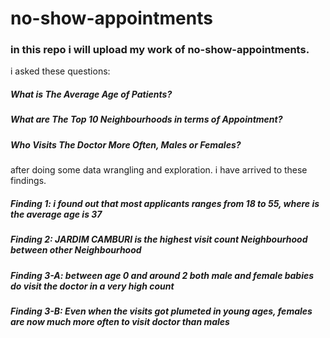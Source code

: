 # no-show-appointments

### in this repo i will upload my work of no-show-appointments.
i asked these questions:
  ##### What is The Average Age of Patients?
  ##### What are The Top 10 Neighbourhoods in terms of Appointment?
  ##### Who Visits The Doctor More Often, Males or Females?
  
after doing some data wrangling and exploration. i have arrived to these findings.
 ##### Finding 1: i found out that most applicants ranges from 18 to 55, where is the average age         is 37
 ##### Finding 2: JARDIM CAMBURI is the highest visit count Neighbourhood between other                  Neighbourhood
 ##### Finding 3-A: between age 0 and around 2 both male and female babies do visit the doctor in        a very high count
 ##### Finding 3-B: Even when the visits got plumeted in young ages, females are now much more            often to visit doctor than males
